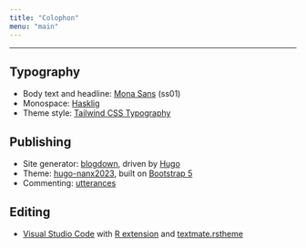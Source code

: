 ```yaml
---
title: "Colophon"
menu: "main"
---
```


*  *  *  *

## Typography

- Body text and headline: [Mona Sans](https://github.com/github/mona-sans) (ss01)
- Monospace: [Hasklig](https://github.com/i-tu/Hasklig)
- Theme style: [Tailwind CSS Typography](https://github.com/tailwindlabs/tailwindcss-typography)

## Publishing

- Site generator: [blogdown](https://github.com/rstudio/blogdown), driven by [Hugo](https://gohugo.io/)
- Theme: [hugo-nanx2023](https://github.com/nanxstats/hugo-nanx2023), built on [Bootstrap 5](https://getbootstrap.com/)
- Commenting: [utterances](https://utteranc.es/)

## Editing

- [Visual Studio Code](https://code.visualstudio.com/) with
  [R extension](https://marketplace.visualstudio.com/items?itemName=REditorSupport.r)
  and [textmate.rstheme](https://marketplace.visualstudio.com/items?itemName=nanxstats.textmate-rstheme)

<style>
.markdown ul {
  list-style: none;
  padding-left: 3ch;
  border-left: 1px solid var(--tw-prose-hr);
  margin-left: 3ch;
}
</style>
